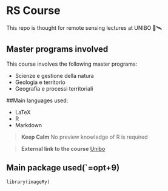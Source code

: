 # RS Course

This repo is thought for remote sensing lectures at UNIBO 📡🛰️


## Master programs involved
This course involves the following master programs:

+ Scienze e gestione della natura
+ Geologia e territorio
+ Geografia e processi territoriali

##Main languages used:
+ LaTeX
+ R
+ Markdown

>**Keep Calm**
No preview knowledge of R is required

>**External link to the course**
>[Unibo](https://www.unibo.it/sitoweb/duccio.rocchini)


## Main package used(`=opt+9)
``` {r}
library(imageRy)
```
